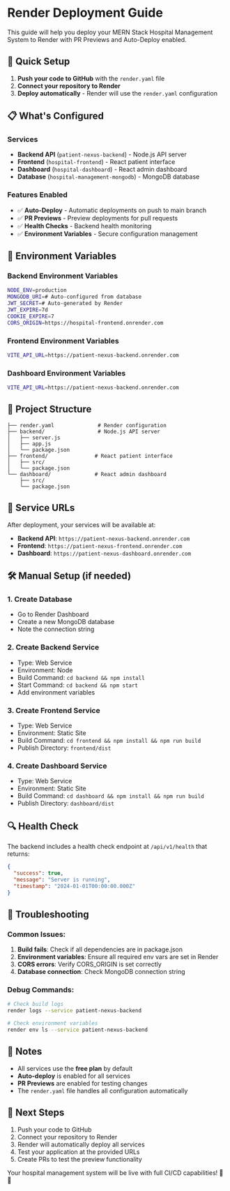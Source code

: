 # Render Deployment Guide

This guide will help you deploy your MERN Stack Hospital Management System to Render with PR Previews and Auto-Deploy enabled.

## 🚀 Quick Setup

1. **Push your code to GitHub** with the `render.yaml` file
2. **Connect your repository to Render**
3. **Deploy automatically** - Render will use the `render.yaml` configuration

## 📋 What's Configured

### Services
- **Backend API** (`patient-nexus-backend`) - Node.js API server
- **Frontend** (`hospital-frontend`) - React patient interface
- **Dashboard** (`hospital-dashboard`) - React admin dashboard
- **Database** (`hospital-management-mongodb`) - MongoDB database

### Features Enabled
- ✅ **Auto-Deploy** - Automatic deployments on push to main branch
- ✅ **PR Previews** - Preview deployments for pull requests
- ✅ **Health Checks** - Backend health monitoring
- ✅ **Environment Variables** - Secure configuration management

## 🔧 Environment Variables

### Backend Environment Variables
```bash
NODE_ENV=production
MONGODB_URI=# Auto-configured from database
JWT_SECRET=# Auto-generated by Render
JWT_EXPIRE=7d
COOKIE_EXPIRE=7
CORS_ORIGIN=https://hospital-frontend.onrender.com
```

### Frontend Environment Variables
```bash
VITE_API_URL=https://patient-nexus-backend.onrender.com
```

### Dashboard Environment Variables
```bash
VITE_API_URL=https://patient-nexus-backend.onrender.com
```

## 📁 Project Structure
```
├── render.yaml              # Render configuration
├── backend/                 # Node.js API server
│   ├── server.js
│   ├── app.js
│   └── package.json
├── frontend/               # React patient interface
│   ├── src/
│   └── package.json
└── dashboard/              # React admin dashboard
    ├── src/
    └── package.json
```

## 🔗 Service URLs

After deployment, your services will be available at:
- **Backend API**: `https://patient-nexus-backend.onrender.com`
- **Frontend**: `https://patient-nexus-frontend.onrender.com`
- **Dashboard**: `https://patient-nexus-dashboard.onrender.com`

## 🛠️ Manual Setup (if needed)

### 1. Create Database
- Go to Render Dashboard
- Create a new MongoDB database
- Note the connection string

### 2. Create Backend Service
- Type: Web Service
- Environment: Node
- Build Command: `cd backend && npm install`
- Start Command: `cd backend && npm start`
- Add environment variables

### 3. Create Frontend Service
- Type: Web Service
- Environment: Static Site
- Build Command: `cd frontend && npm install && npm run build`
- Publish Directory: `frontend/dist`

### 4. Create Dashboard Service
- Type: Web Service
- Environment: Static Site
- Build Command: `cd dashboard && npm install && npm run build`
- Publish Directory: `dashboard/dist`

## 🔍 Health Check

The backend includes a health check endpoint at `/api/v1/health` that returns:
```json
{
  "success": true,
  "message": "Server is running",
  "timestamp": "2024-01-01T00:00:00.000Z"
}
```

## 🚨 Troubleshooting

### Common Issues:
1. **Build fails**: Check if all dependencies are in package.json
2. **Environment variables**: Ensure all required env vars are set in Render
3. **CORS errors**: Verify CORS_ORIGIN is set correctly
4. **Database connection**: Check MongoDB connection string

### Debug Commands:
```bash
# Check build logs
render logs --service patient-nexus-backend

# Check environment variables
render env ls --service patient-nexus-backend
```

## 📝 Notes

- All services use the **free plan** by default
- **Auto-deploy** is enabled for all services
- **PR Previews** are enabled for testing changes
- The `render.yaml` file handles all configuration automatically

## 🎉 Next Steps

1. Push your code to GitHub
2. Connect your repository to Render
3. Render will automatically deploy all services
4. Test your application at the provided URLs
5. Create PRs to test the preview functionality

Your hospital management system will be live with full CI/CD capabilities! 🏥✨ 